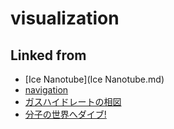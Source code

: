 ---
---
# visualization

## Linked from

* [Ice Nanotube](Ice Nanotube.md)
* [navigation](navigation.md)
* [ガスハイドレートの相図](ガスハイドレートの相図.md)
* [分子の世界へダイブ!](分子の世界へダイブ!.md)
